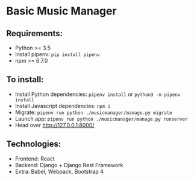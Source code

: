 # Basic Music Manager

## Requirements:

* Python >= 3.5
* Install pipenv: `pip install pipenv`
* npm >= 6.7.0

## To install:

* Install Python dependencies: `pipenv install` or `python3 -m pipenv install`
* Install Javascript dependencies: `npm i`
* Migrate: `pipenv run python ./musicmanager/manage.py migrate`
* Launch app: `pipenv run python ./musicmanager/manage.py runserver`
* Head over http://127.0.0.1:8000/

## Technologies:

* Frontend: React
* Backend: Django + Django Rest Framework
* Extra: Babel, Webpack, Bootstrap 4
